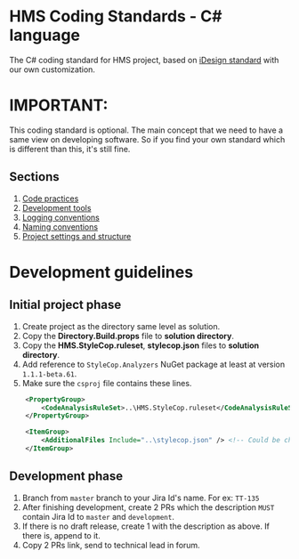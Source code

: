 # HMS Coding Standards - C# language
The C# coding standard for HMS project, based on [iDesign standard](http://www.idesign.net/) with our own customization.

# IMPORTANT:
This coding standard is optional. The main concept that we need to have a same view on developing software. So if you find your own standard which is different than this, it's still fine.

## Sections
1. [Code practices](https://github.com/CloudHMS/HMS.Sample.CodingStandard/tree/master/C%23/Coding%20practices)
2. [Development tools](https://github.com/CloudHMS/HMS.Sample.CodingStandard/tree/master/C%23/Development%20tools)
3. [Logging conventions](https://github.com/CloudHMS/HMS.Sample.CodingStandard/tree/master/C%23/Logging%20conventions)
4. [Naming conventions](https://github.com/CloudHMS/HMS.Sample.CodingStandard/tree/master/C%23/Naming%20conventions)
5. [Project settings and structure](https://github.com/CloudHMS/HMS.Sample.CodingStandard/tree/master/C%23/Project%20settings%20and%20structure)

# Development guidelines
## Initial project phase
1. Create project as the directory same level as solution.
2. Copy the **Directory.Build.props** file to **solution directory**.
3. Copy the **HMS.StyleCop.ruleset**, **stylecop.json** files to **solution directory**.
4. Add reference to `StyleCop.Analyzers` NuGet package at least at version `1.1.1-beta.61`.
5. Make sure the `csproj` file contains these lines.
```xml
    <PropertyGroup>
        <CodeAnalysisRuleSet>..\HMS.StyleCop.ruleset</CodeAnalysisRuleSet> <!-- Could be changed depends on the location from the project to solution -->
    </PropertyGroup>

    <ItemGroup>
        <AdditionalFiles Include="..\stylecop.json" /> <!-- Could be changed depends on the location from the project to solution -->
    </ItemGroup>
```
## Development phase
1. Branch from `master` branch to your Jira Id's name. For ex: `TT-135`
2. After finishing development, create 2 PRs which the description `MUST` contain Jira Id to `master` and `development`.
3. If there is no draft release, create 1 with the description as above. If there is, append to it.
4. Copy 2 PRs link, send to technical lead in forum.
